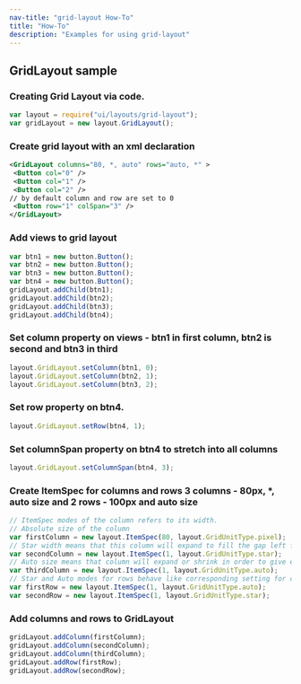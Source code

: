 ```yaml
---
nav-title: "grid-layout How-To"
title: "How-To"
description: "Examples for using grid-layout"
---
```

## GridLayout sample
### Creating Grid Layout via code.
``` JavaScript
var layout = require("ui/layouts/grid-layout");
var gridLayout = new layout.GridLayout();
 ```
### Create grid layout with an xml declaration
``` XML
<GridLayout columns="80, *, auto" rows="auto, *" >
 <Button col="0" />
 <Button col="1" />
 <Button col="2" />
// by default column and row are set to 0
 <Button row="1" colSpan="3" />
</GridLayout>
```
### Add views to grid layout
``` JavaScript
var btn1 = new button.Button();
var btn2 = new button.Button();
var btn3 = new button.Button();
var btn4 = new button.Button();
gridLayout.addChild(btn1);
gridLayout.addChild(btn2);
gridLayout.addChild(btn3);
gridLayout.addChild(btn4);
 ```
### Set column property on views - btn1 in first column, btn2 is second and btn3 in third
``` JavaScript
layout.GridLayout.setColumn(btn1, 0);
layout.GridLayout.setColumn(btn2, 1);
layout.GridLayout.setColumn(btn3, 2);
```
### Set row property on btn4.
``` JavaScript
layout.GridLayout.setRow(btn4, 1);
```
### Set columnSpan property on btn4 to stretch into all columns
``` JavaScript
layout.GridLayout.setColumnSpan(btn4, 3);
```
### Create ItemSpec for columns and rows 3 columns - 80px, *, auto size and 2 rows - 100px and auto size
``` JavaScript
// ItemSpec modes of the column refers to its width.
// Absolute size of the column
var firstColumn = new layout.ItemSpec(80, layout.GridUnitType.pixel);
// Star width means that this column will expand to fill the gap left from other columns
var secondColumn = new layout.ItemSpec(1, layout.GridUnitType.star);
// Auto size means that column will expand or shrink in order to give enough place for all child UI elements.
var thirdColumn = new layout.ItemSpec(1, layout.GridUnitType.auto);
// Star and Auto modes for rows behave like corresponding setting for columns but refer to row height.
var firstRow = new layout.ItemSpec(1, layout.GridUnitType.auto);
var secondRow = new layout.ItemSpec(1, layout.GridUnitType.star);
```
### Add columns and rows to GridLayout
``` JavaScript
gridLayout.addColumn(firstColumn);
gridLayout.addColumn(secondColumn);
gridLayout.addColumn(thirdColumn);
gridLayout.addRow(firstRow);
gridLayout.addRow(secondRow);
```

